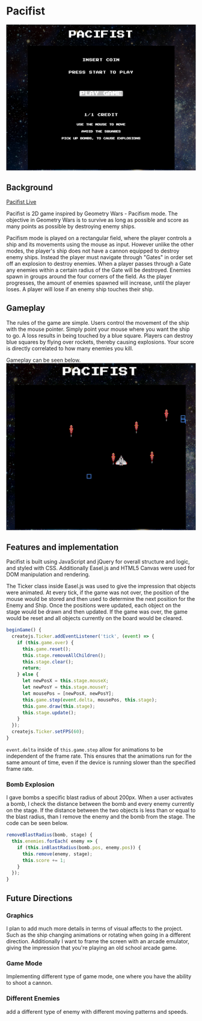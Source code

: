 # Pacifist

![welcome](assets/images/pacifist-welcome-screen.png)

## Background

[Pacifist Live][pacifist]

[pacifist]: http://brandontat.com/Pacifist/

Pacifist is 2D game inspired by Geometry Wars - Pacifism mode. The objective in Geometry Wars is to survive as long as possible and score as many points as possible by destroying enemy ships.

Pacifism mode is played on a rectangular field, where the player controls a ship and its movements using the mouse as input. However unlike the other modes, the player's ship does not have a cannon equipped to destroy enemy ships. Instead the player must navigate through "Gates" in order set off an explosion to destroy enemies. When a player passes through a Gate any enemies within a certain radius of the Gate will be destroyed. Enemies spawn in groups around the four corners of the field. As the player progresses, the amount of enemies spawned will increase, until the player loses. A player will lose if an enemy ship touches their ship.

## Gameplay

The rules of the game are simple. Users control the movement of the ship with the mouse pointer. Simply point your mouse where you want the ship to go. A loss results in being touched by a blue square. Players can destroy blue squares by flying over rockets, thereby causing explosions. Your score is directly correlated to how many enemies you kill.

Gameplay can be seen below.
![](./assets/images/source.gif)

## Features and implementation

Pacifist is built using JavaScript and jQuery for overall structure and logic, and styled with CSS. Additionally Easel.js and HTML5 Canvas were used for DOM manipulation and rendering.

The Ticker class inside Easel.js was used to give the impression that objects were animated. At every tick, if the game was not over, the position of the mouse would be stored and then used to determine the next position for the Enemy and Ship. Once the positions were updated, each object on the stage would be drawn and then updated. If the game was over, the game would be reset and all objects currently on the board would be cleared.
```JavaScript
beginGame() {
  createjs.Ticker.addEventListener('tick', (event) => {
    if (this.game.over) {
      this.game.reset();
      this.stage.removeAllChildren();
      this.stage.clear();
      return;
    } else {
      let newPosX = this.stage.mouseX;
      let newPosY = this.stage.mouseY;
      let mousePos = [newPosX, newPosY];
      this.game.step(event.delta, mousePos, this.stage);
      this.game.draw(this.stage);
      this.stage.update();
    }
  });
  createjs.Ticker.setFPS(60);
}
```
`event.delta` inside of `this.game.step` allow for animations to be independent of the frame rate. This ensures that the animations run for the same amount of time, even if the device is running slower than the specified frame rate.

### Bomb Explosion

I gave bombs a specific blast radius of about 200px. When a user activates a bomb, I check the distance between the bomb and every enemy currently on the stage. If the distance between the two objects is less than or equal to the blast radius, than I remove the enemy and the bomb from the stage. The code can be seen below.

```JavaScript
removeBlastRadius(bomb, stage) {
  this.enemies.forEach( enemy => {
    if (this.inBlastRadius(bomb.pos, enemy.pos)) {
      this.remove(enemy, stage);
      this.score += 1;
    }
  });
}
```

## Future Directions

### Graphics
I plan to add much more details in terms of visual affects to the project. Such as the ship changing animations or rotating when going in a different direction. Additionally I want to frame the screen with an arcade emulator, giving the impression that you're playing an old school arcade game.

### Game Mode
Implementing different type of game mode, one where you have the ability to shoot a cannon.

### Different Enemies
add a different type of enemy with different moving patterns and speeds.
